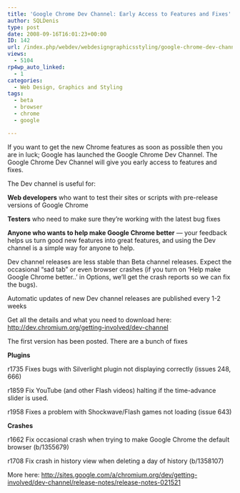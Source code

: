 ```yaml
---
title: 'Google Chrome Dev Channel: Early Access to Features and Fixes'
author: SQLDenis
type: post
date: 2008-09-16T16:01:23+00:00
ID: 142
url: /index.php/webdev/webdesigngraphicsstyling/google-chrome-dev-channel-early-access-t/
views:
  - 5104
rp4wp_auto_linked:
  - 1
categories:
  - Web Design, Graphics and Styling
tags:
  - beta
  - browser
  - chrome
  - google

---
```

If you want to get the new Chrome features as soon as possible then you are in luck; Google has launched the Google Chrome Dev Channel. The Google Chrome Dev Channel will give you early access to features and fixes.

The Dev channel is useful for:
  
**Web developers** who want to test their sites or scripts with pre-release versions of Google Chrome
  
**Testers** who need to make sure they&#8217;re working with the latest bug fixes
  
**Anyone who wants to help make Google Chrome better** &#8212; your feedback helps us turn good new features into great features, and using the Dev channel is a simple way for anyone to help.

Dev channel releases are less stable than Beta channel releases. Expect the occasional &#8220;sad tab&#8221; or even browser crashes (if you turn on &#8216;Help make Google Chrome better..&#8217; in Options, we&#8217;ll get the crash reports so we can fix the bugs).

Automatic updates of new Dev channel releases are published every 1-2 weeks

Get all the details and what you need to download here: http://dev.chromium.org/getting-involved/dev-channel

The first version has been posted. There are a bunch of fixes
  
**Plugins**
  
r1735 Fixes bugs with Silverlight plugin not displaying correctly (issues 248, 666)
  
r1859 Fix YouTube (and other Flash videos) halting if the time-advance slider is used.
  
r1958 Fixes a problem with Shockwave/Flash games not loading (issue 643)

**Crashes**
  
r1662 Fix occasional crash when trying to make Google Chrome the default browser (b/1355679)
  
r1708 Fix crash in history view when deleting a day of history (b/1358107)

More here: http://sites.google.com/a/chromium.org/dev/getting-involved/dev-channel/release-notes/release-notes-021521